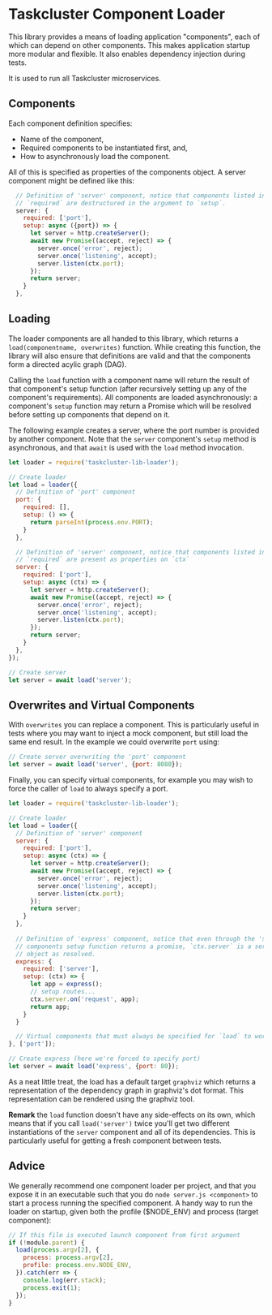 # Taskcluster Component Loader

This library provides a means of loading application "components", each of
which can depend on other components.  This makes application startup more
modular and flexible.  It also enables dependency injection during tests.

It is used to run all Taskcluster microservices.

## Components

Each component definition specifies:

  * Name of the component,
  * Required components to be instantiated first, and,
  * How to asynchronously load the component.

All of this is specified as properties of the components object.  A server
component might be defined like this:

```js
  // Definition of 'server' component, notice that components listed in
  // `required` are destructured in the argument to `setup`.
  server: {
    required: ['port'],
    setup: async ({port}) => {
      let server = http.createServer();
      await new Promise((accept, reject) => {
        server.once('error', reject);
        server.once('listening', accept);
        server.listen(ctx.port);
      });
      return server;
    }
  },
```

## Loading

The loader components are all handed to this library, which returns a
`load(componentname, overwrites)` function.  While creating this function, the
library will also ensure that definitions are valid and that the components
form a directed acylic graph (DAG).

Calling the `load` function with a component name will return the result of
that component's setup function (after recursively setting up any of the
component's requirements).   All components are loaded asynchronously: a
component's `setup` function may return a Promise which will be resolved before
setting up components that depend on it.

The following example creates a server, where the port number is provided by
another component.  Note that the `server` component's `setup` method is
asynchronous, and that `await` is used with the `load` method invocation.

```js
let loader = require('taskcluster-lib-loader');

// Create loader
let load = loader({
  // Definition of 'port' component
  port: {
    required: [],
    setup: () => {
      return parseInt(process.env.PORT);
    }
  },

  // Definition of 'server' component, notice that components listed in
  // `required` are present as properties on `ctx`
  server: {
    required: ['port'],
    setup: async (ctx) => {
      let server = http.createServer();
      await new Promise((accept, reject) => {
        server.once('error', reject);
        server.once('listening', accept);
        server.listen(ctx.port);
      });
      return server;
    }
  },
});

// Create server
let server = await load('server');
```

## Overwrites and Virtual Components

With `overwrites` you can replace a component.  This is particularly useful in
tests where you may want to inject a mock component, but still load the same
end result. In the example we could overwrite `port` using:

```js
// Create server overwriting the 'port' component
let server = await load('server', {port: 8080});
```

Finally, you can specify virtual components, for example you may wish to force
the caller of `load` to always specify a port.

```js
let loader = require('taskcluster-lib-loader');

// Create loader
let load = loader({
  // Definition of 'server' component
  server: {
    required: ['port'],
    setup: async (ctx) => {
      let server = http.createServer();
      await new Promise((accept, reject) => {
        server.once('error', reject);
        server.once('listening', accept);
        server.listen(ctx.port);
      });
      return server;
    }
  },
  
  // Definition of 'express' component, notice that even through the 'server'
  // components setup function returns a promise, `ctx.server` is a server
  // object as resolved.
  express: {
    required: ['server'],
    setup: (ctx) => {
      let app = express();
      // setup routes...
      ctx.server.on('request', app);
      return app;
    }
  }

  // Virtual components that must always be specified for `load` to work
}, ['port']);

// Create express (here we're forced to specify port)
let server = await load('express', {port: 80});
```

As a neat little treat, the load has a default target `graphviz` which returns
a representation of the dependency graph in graphviz's dot format. This
representation can be rendered using the graphviz tool.

**Remark** the `load` function doesn't have any side-effects on its own, which
means that if you call `load('server')` twice you'll get two different
instantiations of the `server` component and all of its dependencies. This is
particularly useful for getting a fresh component between tests.

## Advice

We generally recommend one component loader per project, and that you expose
it in an executable such that you do `node server.js <component>` to start a
process running the specified component.  A handy way to run the loader on startup,
given both the profile ($NODE_ENV) and process (target component):

```js
// If this file is executed launch component from first argument
if (!module.parent) {
  load(process.argv[2], {
    process: process.argv[2],
    profile: process.env.NODE_ENV,
  }).catch(err => {
    console.log(err.stack);
    process.exit(1);
  });
}
```

